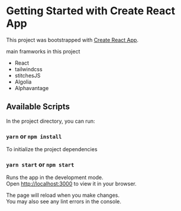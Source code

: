 # Getting Started with Create React App

This project was bootstrapped with [Create React App](https://github.com/facebook/create-react-app).

main framworks in this project
- React
- tailwindcss
- stitchesJS
- Algolia
- Alphavantage


## Available Scripts

In the project directory, you can run:

### `yarn` or `npm install`
To initialize the project dependencies

### `yarn start` or `npm start`

Runs the app in the development mode.\
Open [http://localhost:3000](http://localhost:3000) to view it in your browser.

The page will reload when you make changes.\
You may also see any lint errors in the console.
